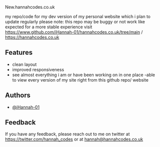 
New.hannahcodes.co.uk

my repo/code for my dev version of my personal website which i plan to update regularly please note: this repo may be buggy or not work like expected for a more stable experience visit 
https://www.github.com/iHannah-01/hannahcodes.co.uk/tree/main / https://hannahcodes.co.uk


## Features

- clean layout
- improved responsiveness 
- see almost everything i am or have been working on in one place
-able to view every version of my site right from this github repo/ website

  
## Authors

- [@iHannah-01](https://www.github.com/iHannah-01)

  
## Feedback

If you have any feedback, please reach out to me on twitter at https://twitter.com/hannah_codes or at hannah@hannahcodes.co.uk

  
